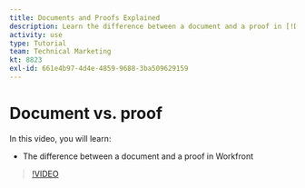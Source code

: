 ```yaml
---
title: Documents and Proofs Explained
description: Learn the difference between a document and a proof in [!DNL Adobe Workfront].
activity: use
type: Tutorial
team: Technical Marketing
kt: 8823
exl-id: 661e4b97-4d4e-4859-9688-3ba509629159
---
```

# Document vs. proof

In this video, you will learn:

* The difference between a document and a proof in Workfront

>[!VIDEO](https://video.tv.adobe.com/v/335123/?quality=12)
